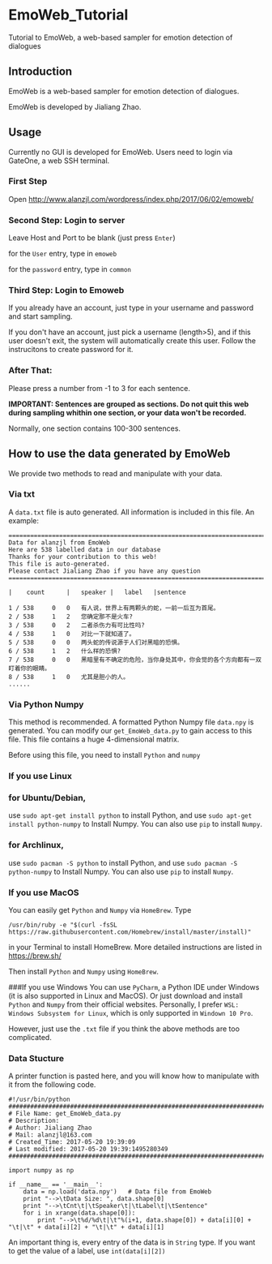 # EmoWeb_Tutorial
Tutorial to EmoWeb, a web-based sampler for emotion detection of dialogues

## Introduction
EmoWeb is a web-based sampler for emotion detection of dialogues.

EmoWeb is developed by Jialiang Zhao.

## Usage
Currently no GUI is developed for EmoWeb. Users need to login via GateOne, a web SSH terminal. 

### First Step
Open http://www.alanzjl.com/wordpress/index.php/2017/06/02/emoweb/

### Second Step: Login to server
Leave Host and Port to be blank (just press ```Enter```)

for the ```User``` entry, type in ```emoweb```

for the ```password``` entry, type in ```common```

### Third Step: Login to Emoweb

If you already have an account, just type in your username and password and start sampling.

If you don't have an account, just pick a username (length>5), and if this user doesn't exit, the system will automatically create this user. Follow the instrucitons to create password for it.

### After That:
Please press a number from -1 to 3 for each sentence.

**IMPORTANT: Sentences are grouped as sections. Do not quit this web during sampling whithin one section, or your data won't be recorded.**

Normally, one section contains 100-300 sentences.

## How to use the data generated by EmoWeb
We provide two methods to read and manipulate with your data.

### Via txt
A ```data.txt``` file is auto generated. All information is included in this file.
An example:
```
================================================================================ 
Data for alanzjl from EmoWeb
Here are 538 labelled data in our database
Thanks for your contribution to this web! 
This file is auto-generated. 
Please contact Jialiang Zhao if you have any question 
================================================================================ 

|    count		|	speaker	|	label	|sentence

1 / 538		0	0	有人说，世界上有两颗头的蛇，一前一后互为首尾。
2 / 538		1	2	您确定那不是火车?
3 / 538		0	2	二者杀伤力有可比性吗?
4 / 538		1	0	对比一下就知道了。
5 / 538		0	0	两头蛇的传说源于人们对黑暗的恐惧。
6 / 538		1	2	什么样的恐惧?
7 / 538		0	0	黑暗里有不确定的危险，当你身处其中，你会觉的各个方向都有一双盯着你的眼睛。
8 / 538		1	0	尤其是胆小的人。
......

```



### Via Python Numpy
This method is recommended. A formatted Python Numpy file ```data.npy``` is generated. You can modify our ```get_EmoWeb_data.py``` to gain access to this file. This file contains a huge 4-dimensional matrix.

Before using this file, you need to install ```Python``` and ```numpy```

### If you use Linux
### for Ubuntu/Debian,
use ```sudo apt-get install python``` to install Python, and use ```sudo apt-get install python-numpy``` to Install Numpy. You can also use ```pip``` to install ```Numpy```.

### for Archlinux,
use ```sudo pacman -S python``` to install Python, and use ```sudo pacman -S python-numpy``` to Install Numpy. You can also use ```pip``` to install ```Numpy```.

### If you use MacOS
You can easily get ```Python``` and ```Numpy``` via ```HomeBrew```. Type
```
/usr/bin/ruby -e "$(curl -fsSL https://raw.githubusercontent.com/Homebrew/install/master/install)"
```
in your Terminal to install HomeBrew. More detailed instructions are listed in https://brew.sh/

Then install ```Python``` and ```Numpy``` using ```HomeBrew```.

###If you use Windows
You can use ```PyCharm```, a Python IDE under Windows (it is also supported in Linux and MacOS). Or just download and install ```Python``` and ```Numpy``` from their official websites.
Personally, I prefer ```WSL: Windows Subsystem for Linux```, which is only supported in ```Windown 10 Pro```.

However, just use the ```.txt``` file if you think the above methods are too complicated.

### Data Stucture
A printer function is pasted here, and you will know how to manipulate with it from the following code.

```
#!/usr/bin/python
#########################################################################
# File Name: get_EmoWeb_data.py
# Description: 
# Author: Jialiang Zhao
# Mail: alanzjl@163.com
# Created_Time: 2017-05-20 19:39:09
# Last modified: 2017-05-20 19:39:1495280349
#########################################################################

import numpy as np

if __name__ == '__main__':
    data = np.load('data.npy')   # Data file from EmoWeb
    print "-->\tData Size: ", data.shape[0]
    print "-->\tCnt\t|\tSpeaker\t|\tLabel\t|\tSentence"
    for i in xrange(data.shape[0]):
        print "-->\t%d/%d\t|\t"%(i+1, data.shape[0]) + data[i][0] + "\t|\t" + data[i][2] + "\t|\t" + data[i][1]

```

An important thing is, every entry of the data is in ```String``` type. If you want to get the value of a label, use ```int(data[i][2])```
